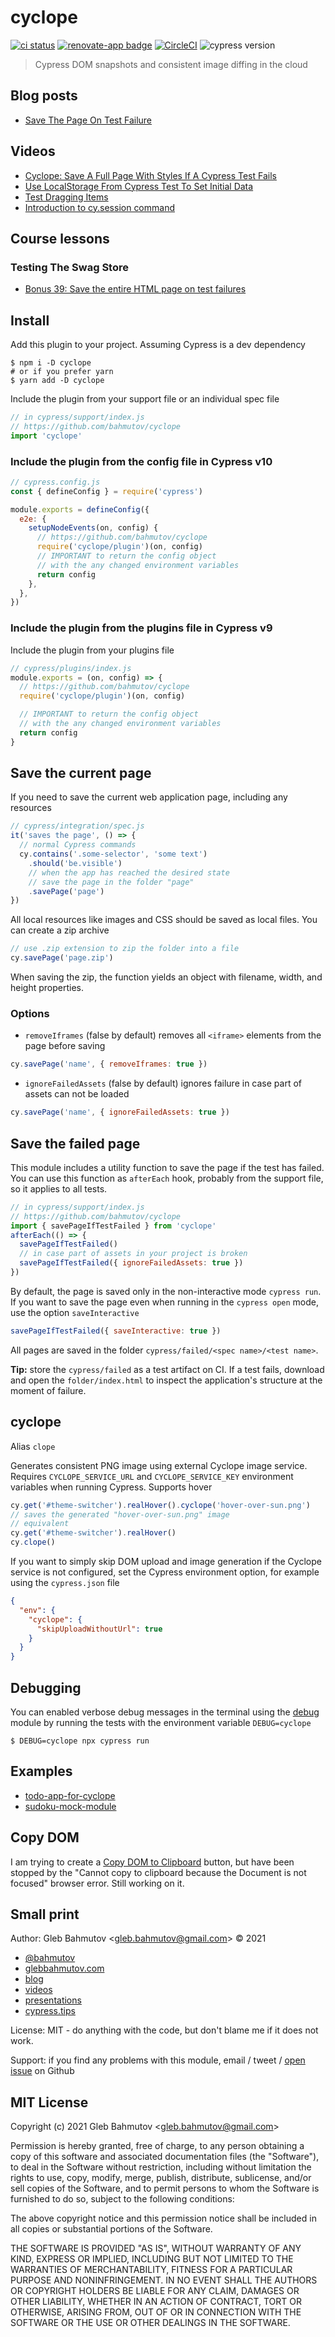 # cyclope

[![ci status][ci image]][ci url] [![renovate-app badge][renovate-badge]][renovate-app] [![CircleCI](https://circleci.com/gh/bahmutov/cyclope/tree/main.svg?style=svg)](https://circleci.com/gh/bahmutov/cyclope/tree/main) ![cypress version](https://img.shields.io/badge/cypress-15.5.0-brightgreen)

> Cypress DOM snapshots and consistent image diffing in the cloud

## Blog posts

- [Save The Page On Test Failure](https://glebbahmutov.com/blog/cyclope-intro/)

## Videos

- [Cyclope: Save A Full Page With Styles If A Cypress Test Fails](https://youtu.be/yt5eVUOxf_0)
- [Use LocalStorage From Cypress Test To Set Initial Data](https://youtu.be/KZqYqsjgKco)
- [Test Dragging Items](https://youtu.be/mmKOSQxQwEU)
- [Introduction to cy.session command](https://youtu.be/DlGQEQ2q35w)

## Course lessons

### Testing The Swag Store

- [Bonus 39: Save the entire HTML page on test failures](https://cypress.tips/courses/swag-store/lessons/bonus39)

## Install

Add this plugin to your project. Assuming Cypress is a dev dependency

```shell
$ npm i -D cyclope
# or if you prefer yarn
$ yarn add -D cyclope
```

Include the plugin from your support file or an individual spec file

```js
// in cypress/support/index.js
// https://github.com/bahmutov/cyclope
import 'cyclope'
```

### Include the plugin from the config file in Cypress v10

```js
// cypress.config.js
const { defineConfig } = require('cypress')

module.exports = defineConfig({
  e2e: {
    setupNodeEvents(on, config) {
      // https://github.com/bahmutov/cyclope
      require('cyclope/plugin')(on, config)
      // IMPORTANT to return the config object
      // with the any changed environment variables
      return config
    },
  },
})
```

### Include the plugin from the plugins file in Cypress v9

Include the plugin from your plugins file

```js
// cypress/plugins/index.js
module.exports = (on, config) => {
  // https://github.com/bahmutov/cyclope
  require('cyclope/plugin')(on, config)

  // IMPORTANT to return the config object
  // with the any changed environment variables
  return config
}
```

## Save the current page

If you need to save the current web application page, including any resources

```js
// cypress/integration/spec.js
it('saves the page', () => {
  // normal Cypress commands
  cy.contains('.some-selector', 'some text')
    .should('be.visible')
    // when the app has reached the desired state
    // save the page in the folder "page"
    .savePage('page')
})
```

All local resources like images and CSS should be saved as local files. You can create a zip archive

```js
// use .zip extension to zip the folder into a file
cy.savePage('page.zip')
```

When saving the zip, the function yields an object with filename, width, and height properties.

### Options

- `removeIframes` (false by default) removes all `<iframe>` elements from the page before saving

```js
cy.savePage('name', { removeIframes: true })
```

- `ignoreFailedAssets` (false by default) ignores failure in case part of assets can not be loaded

```js
cy.savePage('name', { ignoreFailedAssets: true })
```

## Save the failed page

This module includes a utility function to save the page if the test has failed. You can use this function as `afterEach` hook, probably from the support file, so it applies to all tests.

```js
// in cypress/support/index.js
// https://github.com/bahmutov/cyclope
import { savePageIfTestFailed } from 'cyclope'
afterEach(() => {
  savePageIfTestFailed()
  // in case part of assets in your project is broken
  savePageIfTestFailed({ ignoreFailedAssets: true })
})
```

By default, the page is saved only in the non-interactive mode `cypress run`. If you want to save the page even when running in the `cypress open` mode, use the option `saveInteractive`

```js
savePageIfTestFailed({ saveInteractive: true })
```

All pages are saved in the folder `cypress/failed/<spec name>/<test name>`.

**Tip:** store the `cypress/failed` as a test artifact on CI. If a test fails, download and open the `folder/index.html` to inspect the application's structure at the moment of failure.

## cyclope

Alias `clope`

Generates consistent PNG image using external Cyclope image service. Requires `CYCLOPE_SERVICE_URL` and `CYCLOPE_SERVICE_KEY` environment variables when running Cypress. Supports hover

```js
cy.get('#theme-switcher').realHover().cyclope('hover-over-sun.png')
// saves the generated "hover-over-sun.png" image
// equivalent
cy.get('#theme-switcher').realHover()
cy.clope()
```

If you want to simply skip DOM upload and image generation if the Cyclope service is not configured, set the Cypress environment option, for example using the `cypress.json` file

```json
{
  "env": {
    "cyclope": {
      "skipUploadWithoutUrl": true
    }
  }
}
```

## Debugging

You can enabled verbose debug messages in the terminal using the [debug](https://github.com/debug-js/debug#readme) module by running the tests with the environment variable `DEBUG=cyclope`

```
$ DEBUG=cyclope npx cypress run
```

## Examples

- [todo-app-for-cyclope](https://github.com/bahmutov/todo-app-for-cyclope)
- [sudoku-mock-module](https://github.com/bahmutov/sudoku-mock-module)

## Copy DOM

I am trying to create a [Copy DOM to Clipboard](https://github.com/bahmutov/cyclope/issues/251) button, but have been stopped by the "Cannot copy to clipboard because the Document is not focused" browser error. Still working on it.

## Small print

Author: Gleb Bahmutov &lt;gleb.bahmutov@gmail.com&gt; &copy; 2021

- [@bahmutov](https://twitter.com/bahmutov)
- [glebbahmutov.com](https://glebbahmutov.com)
- [blog](https://glebbahmutov.com/blog)
- [videos](https://www.youtube.com/glebbahmutov)
- [presentations](https://slides.com/bahmutov)
- [cypress.tips](https://cypress.tips)

License: MIT - do anything with the code, but don't blame me if it does not work.

Support: if you find any problems with this module, email / tweet /
[open issue](https://github.com/bahmutov/cyclope/issues) on Github

## MIT License

Copyright (c) 2021 Gleb Bahmutov &lt;gleb.bahmutov@gmail.com&gt;

Permission is hereby granted, free of charge, to any person
obtaining a copy of this software and associated documentation
files (the "Software"), to deal in the Software without
restriction, including without limitation the rights to use,
copy, modify, merge, publish, distribute, sublicense, and/or sell
copies of the Software, and to permit persons to whom the
Software is furnished to do so, subject to the following
conditions:

The above copyright notice and this permission notice shall be
included in all copies or substantial portions of the Software.

THE SOFTWARE IS PROVIDED "AS IS", WITHOUT WARRANTY OF ANY KIND,
EXPRESS OR IMPLIED, INCLUDING BUT NOT LIMITED TO THE WARRANTIES
OF MERCHANTABILITY, FITNESS FOR A PARTICULAR PURPOSE AND
NONINFRINGEMENT. IN NO EVENT SHALL THE AUTHORS OR COPYRIGHT
HOLDERS BE LIABLE FOR ANY CLAIM, DAMAGES OR OTHER LIABILITY,
WHETHER IN AN ACTION OF CONTRACT, TORT OR OTHERWISE, ARISING
FROM, OUT OF OR IN CONNECTION WITH THE SOFTWARE OR THE USE OR
OTHER DEALINGS IN THE SOFTWARE.

[ci image]: https://github.com/bahmutov/cyclope/workflows/ci/badge.svg?branch=main
[ci url]: https://github.com/bahmutov/cyclope/actions
[renovate-badge]: https://img.shields.io/badge/renovate-app-blue.svg
[renovate-app]: https://renovateapp.com/
